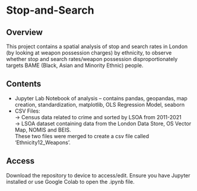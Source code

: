 # Stop-and-Search

## Overview
This project contains a spatial analysis of stop and search rates in London (by looking at weapon possession charges) by ethnicity, to observe whether stop and search rates/weapon possession disproportionately targets BAME (Black, Asian and Minority Ethnic) people. 

## Contents
-	Jupyter Lab Notebook of analysis – contains pandas, geopandas, map creation, standardization, matplotlib, OLS Regression Model, seaborn
-	CSV Files: <br>
    -> Census data related to crime and sorted by LSOA from 2011-2021 <br>
    -> LSOA dataset containing data from the London Data Store, OS Vector Map, NOMIS and BEIS. <br>
These two files were merged to create a csv file called ‘Ethnicity12_Weapons’.

## Access
Download the repository to device to access/edit. Ensure you have Jupyter installed or use Google Colab to open the .ipynb file.



